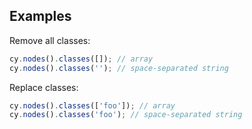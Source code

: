 ## Examples

Remove all classes:

```js
cy.nodes().classes([]); // array
cy.nodes().classes(''); // space-separated string
```

Replace classes:

```js
cy.nodes().classes(['foo']); // array
cy.nodes().classes('foo'); // space-separated string
```
